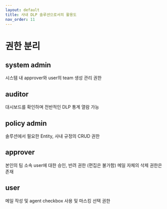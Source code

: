 ```yaml
---
layout: default
title: 사내 DLP 솔루션으로서의 활용도
nav_order: 11
---
```


# 권한 분리 

## system admin 

시스템 내 approver와 user의 team 생성 관리 권한 

## auditor 

대시보드를 확인하며 전반적인 DLP 통계 열람 가능 

## policy admin 

솔루션에서 필요한 Entity, 사내 규정의 CRUD 권한 

## approver 

본인의 팀 소속 user에 대한 승인, 반려 권한 (편집은 불가함)
메일 자체의 삭제 권한은 존재 

## user

메일 작성 및 agent checkbox 사용 및 마스킹 선택 권한 

